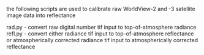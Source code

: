 the following scripts are used to calibrate raw WorldView-2 and -3 satellite image data into reflectance 

rad.py - convert raw digital number tif input to top-of-atmosphere radiance<br>
refl.py - convert either radiance tif input to top-of-atmosphere reflectance or atmospherically corrected radiance tif input  to atmospherically corrected reflectance

